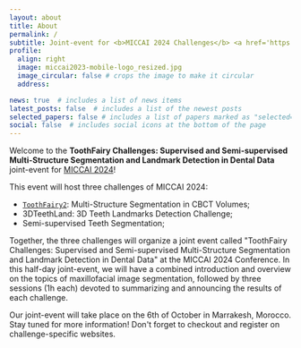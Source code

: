 ```yaml
---
layout: about
title: About
permalink: /
subtitle: Joint-event for <b>MICCAI 2024 Challenges</b> <a href='https://toothfairy2.grand-challenge.org/'>ToothFairy2 - Multi-Structure Segmentation in CBCT Volumes</a> & <a href=''>3DTeethLand - 3D Teeth Landmarks Detection Challenge</a> & <a href=''>Semi-supervised Teeth Segmentation</a>)
profile:
  align: right
  image: miccai2023-mobile-logo_resized.jpg
  image_circular: false # crops the image to make it circular
  address:

news: true  # includes a list of news items
latest_posts: false  # includes a list of the newest posts
selected_papers: false # includes a list of papers marked as "selected={true}"
social: false  # includes social icons at the bottom of the page
---
```


Welcome to the **ToothFairy Challenges: Supervised and Semi-supervised Multi-Structure Segmentation and Landmark Detection in Dental Data** joint-event for [MICCAI 2024](https://conferences.miccai.org/2024/en/)!

This event will host three challenges of MICCAI 2024:
>
- [`ToothFairy2`](https://toothfairy2.grand-challenge.org/): Multi-Structure Segmentation in CBCT Volumes;
- 3DTeethLand: 3D Teeth Landmarks Detection Challenge; 
- Semi-supervised Teeth Segmentation;

Together, the three challenges will organize a joint event called "ToothFairy Challenges: Supervised and Semi-supervised Multi-Structure Segmentation and Landmark Detection in Dental Data" at the MICCAI 2024 Conference. In this half-day joint-event, we will have a combined introduction and overview on the topics of maxillofacial image segmentation, followed by three sessions (1h each) devoted to summarizing and announcing the results of each challenge.

Our joint-event will take place on the 6th of October in Marrakesh, Morocco. Stay tuned for more information! Don't forget to checkout and register on challenge-specific websites.


